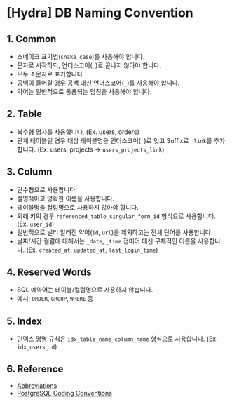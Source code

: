 # [Hydra] DB Naming Convention

## 1. Common

- 스네이크 표기법(`snake_case`)를 사용해야 합니다.
- 문자로 시작하되, 언더스코어(`_`)로 끝나지 않아야 합니다.
- 모두 소문자로 표기합니다.
- 공백이 들어갈 경우 공백 대신 언더스코어(`_`)를 사용해야 합니다.
- 약어는 일반적으로 통용되는 명칭을 사용해야 합니다.

## 2. Table

- 복수형 명사를 사용합니다. (Ex. users, orders)
- 관계 테이블일 경우 대상 테이블명을 언더스코어(`_`)로 잇고 Suffix로 `_link`를 추가합니다. (Ex. users, projects -> `users_projects_link`)

## 3. Column

- 단수형으로 사용합니다.
- 설명적이고 명확한 이름을 사용합니다.
- 테이블명을 컬럼명으로 사용하지 않아야 합니다.
- 외래 키의 경우 `referenced_table_singular_form_id` 형식으로 사용합니다. (Ex. `user_id`)
- 일반적으로 널리 알러진 약어(`id`, `url`)을 제외하고는 전체 단어를 사용합니다.
- 날짜/시간 컬럼에 대해서는 `_date`, `_time` 접미어 대신 구체적인 이름을 사용합니다. (Ex. `created_at`, `updated_at`, `last_login_time`)

## 4. Reserved Words

- SQL 예약어는 테이블/컬럼명으로 사용하지 않습니다.
- 예시: `ORDER`, `GROUP`, `WHERE` 등

## 5. Index

- 인덱스 명명 규칙은 `idx_table_name_column_name` 형식으로 사용합니다. (Ex. `idx_users_id`)

## 6. Reference

- [Abbreviations](https://www.abbreviations.com/abbreviation/Status)
- [PostgreSQL Coding Conventions](https://www.postgresql.org/docs/9.6/source.html)
